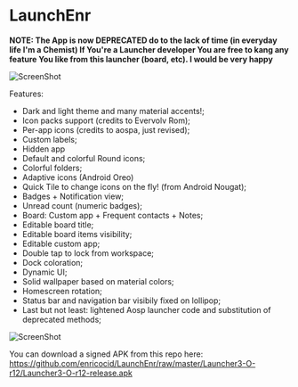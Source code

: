 # LaunchEnr


**NOTE: The App is now DEPRECATED do to the lack of time (in everyday life I'm a Chemist)
If You're a Launcher developer You are free to kang any feature You like from this launcher (board, etc).
I would be very happy**


![ScreenShot](https://raw.githubusercontent.com/enricocid/LaunchEnr/master/ic_launcher_home.png)

Features:

- Dark and light theme and many material accents!;
- Icon packs support (credits to Evervolv Rom);
- Per-app icons (credits to aospa, just revised);
- Custom labels;
- Hidden app
- Default and colorful Round icons;
- Colorful folders;
- Adaptive icons (Android Oreo)
- Quick Tile to change icons on the fly! (from Android Nougat);
- Badges + Notification view;
- Unread count (numeric badges);
- Board: Custom app + Frequent contacts + Notes;
- Editable board title;
- Editable board items visibility;
- Editable custom app;
- Double tap to lock from workspace;
- Dock coloration;
- Dynamic UI;
- Solid wallpaper based on material colors;
- Homescreen rotation;
- Status bar and navigation bar visibily fixed on lollipop;
- Last but not least:
lightened Aosp launcher code and substitution of deprecated methods;


![ScreenShot](https://raw.githubusercontent.com/enricocid/LaunchEnr/master/art2_0.png)


You can download a signed APK from this repo here: https://github.com/enricocid/LaunchEnr/raw/master/Launcher3-O-r12/Launcher3-O-r12-release.apk
